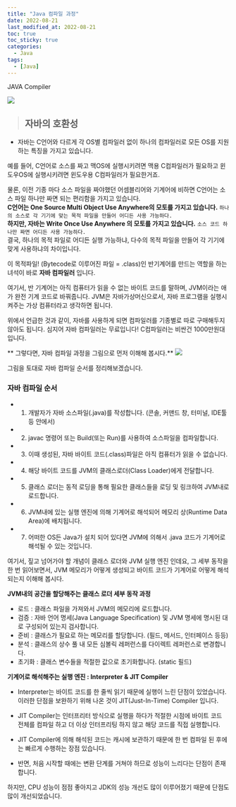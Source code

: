 ```yaml
---
title: "Java 컴파일 과정"
date: 2022-08-21
last_modified_at: 2022-08-21
toc: true
toc_sticky: true
categories: 
  - Java
tags: 
  - [Java]
---
```

JAVA Compiler


  ![](https://velog.velcdn.com/images/funnykyeon/post/1eee9ce5-01eb-42c9-a6e0-ffac022970bd/image.png)


> ## 자바의 호환성

 - 자바는 C언어와 다르게 각 OS별 컴파일러 없이 하나의 컴파일러로 모든 OS를 지원하는 특징을 가지고 있습니다.

 예를 들어, C언어로 소스를 짜고 맥OS에 실행시키려면 맥용 C컴파일러가 필요하고 윈도우OS에 실행시키려면 윈도우용 C컴파일러가 필요한거죠.

 물론, 이전 기종 마다 소스 파일을 짜야했던 어셈블리어와 기계어에 비하면 C언어는 소스 파일 하나만 짜면 되는 편리함을 가지고 있습니다.
<br>
 **C언어는 One Source Multi Object Use Anywhere의 모토를 가지고 있습니다.** 
   ```하나의 소스로 각 기기에 맞는 목적 파일을 만들어 어디든 사용 가능하다.```
 <br>
 **하지만, 자바는 Write Once Use Anywhere 의 모토를 가지고 있습니다.**
```소스 코드 하나만 짜면 어디든 사용 가능하다.```
<br>
 결국, 하나의 목적 파일로 어디든 실행 가능하냐, 다수의 목적 파일을 만들어 각 기기에 맞게 사용하냐의 차이입니다.
 
 이 목적파일! (Bytecode로 이루어진 파일 = .class)인 반기계어를 만드는 역할을 하는 녀석이 바로 **자바 컴파일러** 입니다.
 
 여기서, 반 기계어는 아직 컴퓨터가 읽을 수 없는 바이트 코드를 말하며, JVM이라는 애가 완전 기계 코드로 바꿔줍니다. JVM은 자바가상머신으로서, 자바 프로그램을 실행시켜주는 가상 컴퓨터라고 생각하면 됩니다.

 위에서 언급한 것과 같이,
자바를 사용하게 되면 컴파일러를 기종별로 따로 구매해두지 않아도 됩니다.
심지어 자바 컴파일러는 무료입니다!
C컴파일러는 비싼건 1000만원대입니다.

 ** 그렇다면, 자바 컴파일 과정을 그림으로 먼저 이해해 봅시다.**
![](https://velog.velcdn.com/images/funnykyeon/post/de96284c-7f79-4cd2-8295-a5145a6faf16/image.png)

 그림을 토대로 자바 컴파일 순서를 정리해보겠습니다.

 ### 자바 컴파일 순서
- 1) 개발자가 자바 소스파일(.java)를 작성합니다. (콘솔, 커맨드 창, 터미널, IDE툴 등 안에서)
- 2) javac 명령어 또는 Build(또는 Run)를 사용하여 소스파일을 컴파일합니다.
- 3) 이때 생성된, 자바 바이트 코드(.class)파일은 아직 컴퓨터가 읽을 수 없습니다.
- 4) 해당 바이트 코드를 JVM의 클래스로더(Class Loader)에게 전달합니다.
- 5) 클래스 로더는 동적 로딩을 통해 필요한 클래스들을 로딩 및 링크하여 JVM내로 로드합니다.
- 6) JVM내에 있는 실행 엔진에 의해 기계어로 해석되어 메모리 상(Runtime Data Area)에 배치됩니다.
- 7) 어떠한 OS든 Java가 설치 되어 있다면 JVM에 의해서 .java 코드가 기계어로 해석될 수 있는 것입니다.

 여기서, 짚고 넘어가야 할 개념이 클래스 로더와 JVM 실행 엔진 인데요,
그 세부 동작을 한 번 읽어보면서,
JVM 메모리가 어떻게 생성되고 바이트 코드가 기계어로 어떻게 해석되는지 이해해 봅시다.

 

**JVM내의 공간을 할당해주는 클래스 로더 세부 동작 과정**

- 로드 : 클래스 파일을 가져와서 JVM의 메모리에 로드합니다.
- 검증 : 자바 언어 명세(Java Language Specification) 및 JVM 명세에 명시된 대로 구성되어 있는지 검사합니다.
- 준비 : 클래스가 필요로 하는 메모리를 할당합니다. (필드, 메서드, 인터페이스 등등)
- 분석 : 클래스의 상수 풀 내 모든 심볼릭 레퍼런스를 다이렉트 레퍼런스로 변경합니다.
- 초기화 : 클래스 변수들을 적절한 값으로 초기화합니다. (static 필드)

**기계어로 해석해주는 실행 엔진 : Interpreter & JIT Compiler**

- Interpreter는 바이트 코드를 한 줄씩 읽기 때문에 실행이 느린 단점이 있었습니다.
이러한 단점을 보완하기 위해 나온 것이 JIT(Just-In-Time) Compiler 입니다.
 
- JIT Compiler는 인터프리터 방식으로 실행을 하다가
적절한 시점에 바이트 코드 전체를 컴파일 하고 더 이상 인터프리팅 하지 않고 해당 코드를 직접 실행합니다.

- JIT Compiler에 의해 해석된 코드는 캐시에 보관하기 때문에
한 번 컴파일 된 후에는 빠르게 수행하는 장점 있습니다.

- 반면, 처음 시작할 때에는 변환 단계를 거쳐야 하므로 성능이 느리다는 단점이 존재합니다.
 
 하지만, CPU 성능이 점점 좋아지고 JDK의 성능 개선도 많이 이루어졌기 때문에 단점도 많이 개선되었습니다.

